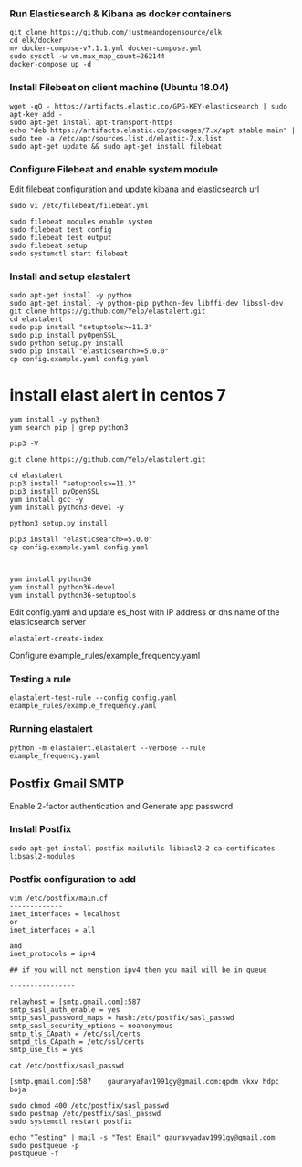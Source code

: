 ### Run Elasticsearch & Kibana as docker containers
```
git clone https://github.com/justmeandopensource/elk
cd elk/docker
mv docker-compose-v7.1.1.yml docker-compose.yml
sudo sysctl -w vm.max_map_count=262144
docker-compose up -d
```
### Install Filebeat on client machine (Ubuntu 18.04)
```
wget -qO - https://artifacts.elastic.co/GPG-KEY-elasticsearch | sudo apt-key add -
sudo apt-get install apt-transport-https
echo "deb https://artifacts.elastic.co/packages/7.x/apt stable main" | sudo tee -a /etc/apt/sources.list.d/elastic-7.x.list
sudo apt-get update && sudo apt-get install filebeat
```
### Configure Filebeat and enable system module
Edit filebeat configuration and update kibana and elasticsearch url
```
sudo vi /etc/filebeat/filebeat.yml
```
```
sudo filebeat modules enable system
sudo filebeat test config
sudo filebeat test output
sudo filebeat setup
sudo systemctl start filebeat
```
### Install and setup elastalert
```
sudo apt-get install -y python
sudo apt-get install -y python-pip python-dev libffi-dev libssl-dev
git clone https://github.com/Yelp/elastalert.git
cd elastalert
sudo pip install "setuptools>=11.3"
sudo pip install pyOpenSSL
sudo python setup.py install
sudo pip install "elasticsearch>=5.0.0"
cp config.example.yaml config.yaml
```
# install elast alert in centos 7
```
yum install -y python3
yum search pip | grep python3

pip3 -V 

git clone https://github.com/Yelp/elastalert.git

cd elastalert
pip3 install "setuptools>=11.3"
pip3 install pyOpenSSL
yum install gcc -y
yum install python3-devel -y

python3 setup.py install

pip3 install "elasticsearch>=5.0.0"
cp config.example.yaml config.yaml



yum install python36
yum install python36-devel
yum install python36-setuptools
```
Edit config.yaml and update es_host with IP address or dns name of the elasticsearch server
```
elastalert-create-index
```
Configure example_rules/example_frequency.yaml
### Testing a rule
```
elastalert-test-rule --config config.yaml example_rules/example_frequency.yaml
```
### Running elastalert
```
python -m elastalert.elastalert --verbose --rule example_frequency.yaml
```

## Postfix Gmail SMTP
Enable 2-factor authentication and Generate app password

### Install Postfix
```
sudo apt-get install postfix mailutils libsasl2-2 ca-certificates libsasl2-modules
```

### Postfix configuration to add

```
vim /etc/postfix/main.cf
-------------
inet_interfaces = localhost
or
inet_interfaces = all

and
inet_protocols = ipv4

## if you will not menstion ipv4 then you mail will be in queue

----------------

relayhost = [smtp.gmail.com]:587
smtp_sasl_auth_enable = yes
smtp_sasl_password_maps = hash:/etc/postfix/sasl_passwd
smtp_sasl_security_options = noanonymous
smtp_tls_CApath = /etc/ssl/certs
smtpd_tls_CApath = /etc/ssl/certs
smtp_use_tls = yes
```
```
cat /etc/postfix/sasl_passwd

[smtp.gmail.com]:587	gauravyafav1991gy@gmail.com:qpdm vkxv hdpc boja

sudo chmod 400 /etc/postfix/sasl_passwd
sudo postmap /etc/postfix/sasl_passwd
sudo systemctl restart postfix
```
```
echo "Testing" | mail -s "Test Email" gauravyadav1991gy@gmail.com
sudo postqueue -p
postqueue -f

```
